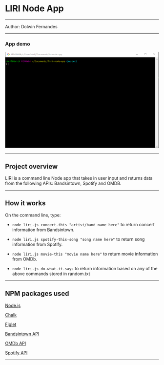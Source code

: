 <h1>LIRI Node App</h1>

<hr>

Author: Dolwin Fernandes

<hr>

<h3> App demo </h3>

![alt text](https://github.com/dolwinf/liri-node-app/blob/master/gifRecording.gif "Liri Node App")

<hr>

<h2> Project overview</h2>
LIRI is a command line Node app that takes in user input and returns data from the following APIs: Bandsintown, Spotify and OMDB.
<hr>

<h2> How it works </h2>
On the command line, type:

- `node liri.js concert-this "artist/band name here"` to return concert information from Bandsintown.

- `node liri.js spotify-this-song "song name here"` to return song information from Spotify.

- `node liri.js movie-this "movie name here"` to return movie information from OMDb.

- `node liri.js do-what-it-says` to return information based on any of the above commands stored in random.txt

<hr>

<h2>NPM packages used</h2>

[Node.js](https://nodejs.org/en/)

[Chalk](https://www.npmjs.com/package/chalk)

[Figlet](https://www.npmjs.com/package/figlet)

[Bandsintown API](http://www.artists.bandsintown.com/bandsintown-api)

[OMDb API](http://www.omdbapi.com/)

[Spotify API](https://developer.spotify.com/documentation/web-api/)

<hr></hr>
